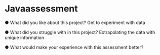 # Javaassessment

●	What did you like about this project?
Get to experiment with data

●	What did you struggle with in this project?
Extrapolating the data with unique information
    

●	What would make your experience with this assessment better?
